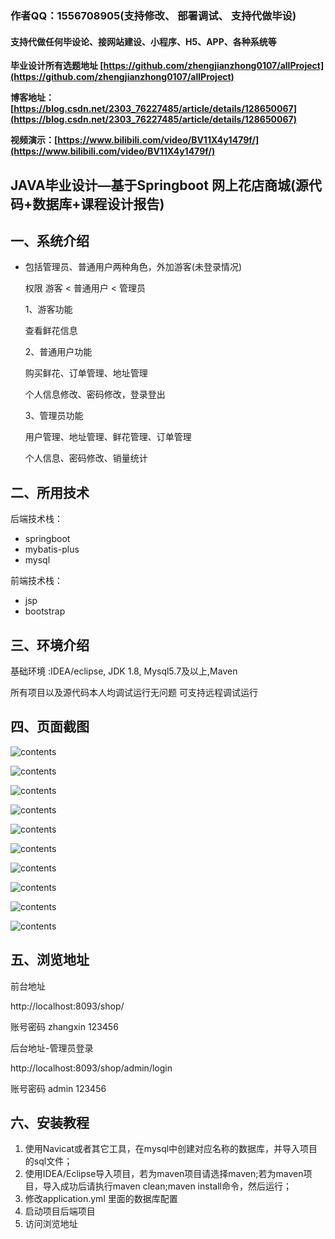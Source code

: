 ### 作者QQ：1556708905(支持修改、 部署调试、 支持代做毕设)

#### 支持代做任何毕设论、接网站建设、小程序、H5、APP、各种系统等

**毕业设计所有选题地址 [https://github.com/zhengjianzhong0107/allProject](https://github.com/zhengjianzhong0107/allProject)**

**博客地址：[https://blog.csdn.net/2303_76227485/article/details/128650067](https://blog.csdn.net/2303_76227485/article/details/128650067)**

**视频演示：[https://www.bilibili.com/video/BV11X4y1479f/](https://www.bilibili.com/video/BV11X4y1479f/)**


## JAVA毕业设计—基于Springboot  网上花店商城(源代码+数据库+课程设计报告)

## 一、系统介绍

- 包括管理员、普通用户两种角色，外加游客(未登录情况)

  权限  游客 < 普通用户 < 管理员

  1、游客功能

  查看鲜花信息

  2、普通用户功能

  购买鲜花、订单管理、地址管理

  个人信息修改、密码修改，登录登出

  3、管理员功能

  用户管理、地址管理、鲜花管理、订单管理

  个人信息、密码修改、销量统计

## 二、所用技术

后端技术栈：

- springboot
- mybatis-plus
- mysql

前端技术栈：

- jsp 
- bootstrap 


## 三、环境介绍

基础环境 :IDEA/eclipse, JDK 1.8, Mysql5.7及以上,Maven

所有项目以及源代码本人均调试运行无问题 可支持远程调试运行

## 四、页面截图

![contents](./picture/picture1.png)

![contents](./picture/picture2.png)

![contents](./picture/picture3.png)

![contents](./picture/picture4.png)

![contents](./picture/picture5.png)

![contents](./picture/picture6.png)

![contents](./picture/picture7.png)

![contents](./picture/picture8.png)

![contents](./picture/picture9.png)

![contents](./picture/picture10.png)


## 五、浏览地址

前台地址

http://localhost:8093/shop/

账号密码 zhangxin   123456

后台地址-管理员登录

http://localhost:8093/shop/admin/login

账号密码 admin 123456

## 六、安装教程

1. 使用Navicat或者其它工具，在mysql中创建对应名称的数据库，并导入项目的sql文件；
2. 使用IDEA/Eclipse导入项目，若为maven项目请选择maven;若为maven项目，导入成功后请执行maven clean;maven install命令，然后运行；
3. 修改application.yml 里面的数据库配置
4. 启动项目后端项目 
5. 访问浏览地址

